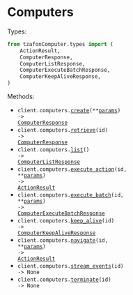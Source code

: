 # Computers

Types:

```python
from tzafonComputer.types import (
    ActionResult,
    ComputerResponse,
    ComputerListResponse,
    ComputerExecuteBatchResponse,
    ComputerKeepAliveResponse,
)
```

Methods:

- <code title="post /computers">client.computers.<a href="./src/tzafonComputer/resources/computers.py">create</a>(\*\*<a href="src/tzafonComputer/types/computer_create_params.py">params</a>) -> <a href="./src/tzafonComputer/types/computer_response.py">ComputerResponse</a></code>
- <code title="get /computers/{id}">client.computers.<a href="./src/tzafonComputer/resources/computers.py">retrieve</a>(id) -> <a href="./src/tzafonComputer/types/computer_response.py">ComputerResponse</a></code>
- <code title="get /computers">client.computers.<a href="./src/tzafonComputer/resources/computers.py">list</a>() -> <a href="./src/tzafonComputer/types/computer_list_response.py">ComputerListResponse</a></code>
- <code title="post /computers/{id}/execute">client.computers.<a href="./src/tzafonComputer/resources/computers.py">execute_action</a>(id, \*\*<a href="src/tzafonComputer/types/computer_execute_action_params.py">params</a>) -> <a href="./src/tzafonComputer/types/action_result.py">ActionResult</a></code>
- <code title="post /computers/{id}/batch">client.computers.<a href="./src/tzafonComputer/resources/computers.py">execute_batch</a>(id, \*\*<a href="src/tzafonComputer/types/computer_execute_batch_params.py">params</a>) -> <a href="./src/tzafonComputer/types/computer_execute_batch_response.py">ComputerExecuteBatchResponse</a></code>
- <code title="post /computers/{id}/keepalive">client.computers.<a href="./src/tzafonComputer/resources/computers.py">keep_alive</a>(id) -> <a href="./src/tzafonComputer/types/computer_keep_alive_response.py">ComputerKeepAliveResponse</a></code>
- <code title="post /computers/{id}/navigate">client.computers.<a href="./src/tzafonComputer/resources/computers.py">navigate</a>(id, \*\*<a href="src/tzafonComputer/types/computer_navigate_params.py">params</a>) -> <a href="./src/tzafonComputer/types/action_result.py">ActionResult</a></code>
- <code title="get /computers/{id}/events">client.computers.<a href="./src/tzafonComputer/resources/computers.py">stream_events</a>(id) -> None</code>
- <code title="delete /computers/{id}">client.computers.<a href="./src/tzafonComputer/resources/computers.py">terminate</a>(id) -> None</code>

